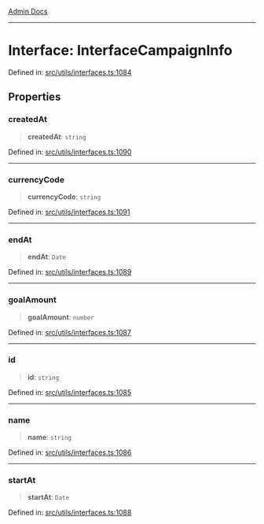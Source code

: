 [Admin Docs](/)

***

# Interface: InterfaceCampaignInfo

Defined in: [src/utils/interfaces.ts:1084](https://github.com/PalisadoesFoundation/talawa-admin/blob/main/src/utils/interfaces.ts#L1084)

## Properties

### createdAt

> **createdAt**: `string`

Defined in: [src/utils/interfaces.ts:1090](https://github.com/PalisadoesFoundation/talawa-admin/blob/main/src/utils/interfaces.ts#L1090)

***

### currencyCode

> **currencyCode**: `string`

Defined in: [src/utils/interfaces.ts:1091](https://github.com/PalisadoesFoundation/talawa-admin/blob/main/src/utils/interfaces.ts#L1091)

***

### endAt

> **endAt**: `Date`

Defined in: [src/utils/interfaces.ts:1089](https://github.com/PalisadoesFoundation/talawa-admin/blob/main/src/utils/interfaces.ts#L1089)

***

### goalAmount

> **goalAmount**: `number`

Defined in: [src/utils/interfaces.ts:1087](https://github.com/PalisadoesFoundation/talawa-admin/blob/main/src/utils/interfaces.ts#L1087)

***

### id

> **id**: `string`

Defined in: [src/utils/interfaces.ts:1085](https://github.com/PalisadoesFoundation/talawa-admin/blob/main/src/utils/interfaces.ts#L1085)

***

### name

> **name**: `string`

Defined in: [src/utils/interfaces.ts:1086](https://github.com/PalisadoesFoundation/talawa-admin/blob/main/src/utils/interfaces.ts#L1086)

***

### startAt

> **startAt**: `Date`

Defined in: [src/utils/interfaces.ts:1088](https://github.com/PalisadoesFoundation/talawa-admin/blob/main/src/utils/interfaces.ts#L1088)
